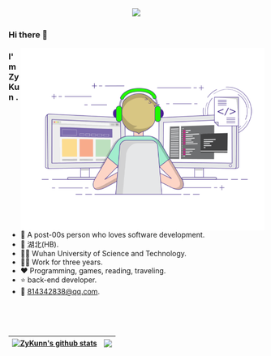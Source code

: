  <!-- dynamic typing effect 动态打字效果 -->
  <div align="center">
    <a href="https://zykunn.github.io/MyBlog/">
      <img src="https://readme-typing-svg.demolab.com/?font=Fira+Code&pause=1000&width=435&lines=System.out.println(%22Hello%20World~%22); "Typing SVG" />
    </a>
  </div>
  
### Hi there 👋
<img align="right" top='60' alt="GIF" src="https://raw.githubusercontent.com/devSouvik/devSouvik/master/gif3.gif" width="480"/>


### I'm ZyKun .

<br/>

- 🍒  A post-00s person who loves software development.
- 📍    湖北(HB).
- 👨‍🎓  Wuhan University of Science and Technology.
- 👩‍💻  Work for three years.
- ❤   Programming, games, reading, traveling.
- ⭐  back-end developer.
- 📧  [814342838@qq.com](mailto:814342838@qq.com).
<br>
<br>
<br/>

| <a href="https://github.com/ZyKunn"><img align="center" src="https://github-readme-stats.vercel.app/api?username=ZyKunn&show_icons=true&include_all_commits=true&theme=buefy&hide_border=true" alt="ZyKunn's github stats" /></a> | <a href="https://github.com/ZyKunn"><img align="center" src="https://github-readme-stats.vercel.app/api/top-langs/?username=ZyKunn&layout=compact&theme=buefy&hide_border=true" /></a> |
| ------------- | ------------- |


